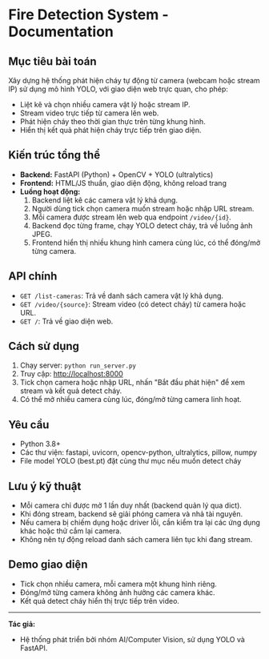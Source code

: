 # Fire Detection System - Documentation

## Mục tiêu bài toán
Xây dựng hệ thống phát hiện cháy tự động từ camera (webcam hoặc stream IP) sử dụng mô hình YOLO, với giao diện web trực quan, cho phép:
- Liệt kê và chọn nhiều camera vật lý hoặc stream IP.
- Stream video trực tiếp từ camera lên web.
- Phát hiện cháy theo thời gian thực trên từng khung hình.
- Hiển thị kết quả phát hiện cháy trực tiếp trên giao diện.

## Kiến trúc tổng thể
- **Backend:** FastAPI (Python) + OpenCV + YOLO (ultralytics)
- **Frontend:** HTML/JS thuần, giao diện động, không reload trang
- **Luồng hoạt động:**
  1. Backend liệt kê các camera vật lý khả dụng.
  2. Người dùng tick chọn camera muốn stream hoặc nhập URL stream.
  3. Mỗi camera được stream lên web qua endpoint `/video/{id}`.
  4. Backend đọc từng frame, chạy YOLO detect cháy, trả về luồng ảnh JPEG.
  5. Frontend hiển thị nhiều khung hình camera cùng lúc, có thể đóng/mở từng camera.

## API chính
- `GET /list-cameras`: Trả về danh sách camera vật lý khả dụng.
- `GET /video/{source}`: Stream video (có detect cháy) từ camera hoặc URL.
- `GET /`: Trả về giao diện web.

## Cách sử dụng
1. Chạy server: `python run_server.py`
2. Truy cập: [http://localhost:8000](http://localhost:8000)
3. Tick chọn camera hoặc nhập URL, nhấn "Bắt đầu phát hiện" để xem stream và kết quả detect cháy.
4. Có thể mở nhiều camera cùng lúc, đóng/mở từng camera linh hoạt.

## Yêu cầu
- Python 3.8+
- Các thư viện: fastapi, uvicorn, opencv-python, ultralytics, pillow, numpy
- File model YOLO (best.pt) đặt cùng thư mục nếu muốn detect cháy

## Lưu ý kỹ thuật
- Mỗi camera chỉ được mở 1 lần duy nhất (backend quản lý qua dict).
- Khi đóng stream, backend sẽ giải phóng camera và nhả tài nguyên.
- Nếu camera bị chiếm dụng hoặc driver lỗi, cần kiểm tra lại các ứng dụng khác hoặc thử cắm lại camera.
- Không nên tự động reload danh sách camera liên tục khi đang stream.

## Demo giao diện
- Tick chọn nhiều camera, mỗi camera một khung hình riêng.
- Đóng/mở từng camera không ảnh hưởng các camera khác.
- Kết quả detect cháy hiển thị trực tiếp trên video.

---

**Tác giả:**
- Hệ thống phát triển bởi nhóm AI/Computer Vision, sử dụng YOLO và FastAPI.
